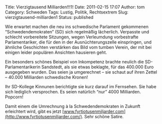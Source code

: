 Title: Vierzigtausend Milliarden!!!1!
Date: 2011-02-15 17:07
Author: tom
Category: Schweden
Tags: Lustig, Politik, Rechtsextrem
Slug: vierzigtausend-milliarden1
Status: published

Wie erwartet machen die neu ins schwedische Parlament gekommenen
“Schwedendemokraten” (SD) sich regelmäßig lächerlich. Verpasste und
schlecht vorbereitete Sitzungen, wegen Verleumdung vorbestrafte
Parlamentariker, die für den in der Ausnüchterungszelle einspringen, und
ähnliche Geschichten verstärken das Bild vom tumben Verein, der mit bei
einigen leider populären Ansichten hausieren geht.

Ein besonders schönes Beispiel von Inkompetenz brachte neulich die
SD-Parlamentarikerin Sandstedt, als sie etwas beklagte, für das 400.000
Euro ausgegeben wurden. Das seien ja umgerechnet – sie schaut auf ihren
Zettel – 40.000 Milliarden schwedische Kronen!

Ihr SD-Kollege Kinnunen berichtigte sie kurz darauf im Fernsehen. Sie
habe sich lediglich versprochen. Es seien natürlich “nur” 4000
Milliarden. Popcorn!

Damit einem die Umrechnung à la Schwedendemokraten in Zukunft
erleichtert wird, gibt es jetzt
[www.fyrtiotusenmiljarder.com](http://www.fyrtiotusenmiljarder.com/).
Sehr schöne Satire.

